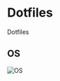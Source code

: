 # Dotfiles

Dotfiles

## OS

![OS](https://go-skill-icons.vercel.app/api/icons?i=arch,popos,ubuntu,windows)
